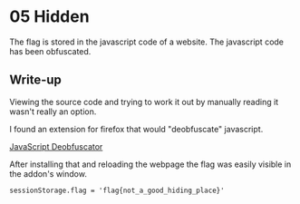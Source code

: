 # 05 Hidden

The flag is stored in the javascript code of a website. The javascript code has
been obfuscated.

## Write-up

Viewing the source code and trying to work it out by manually reading it wasn't
really an option.

I found an extension for firefox that would "deobfuscate" javascript.

[JavaScript Deobfuscator](https://addons.mozilla.org/en-us/firefox/addon/javascript-deobfuscator/)

After installing that and reloading the webpage the flag was easily visible in
the addon's window.

```
sessionStorage.flag = 'flag{not_a_good_hiding_place}'
```
